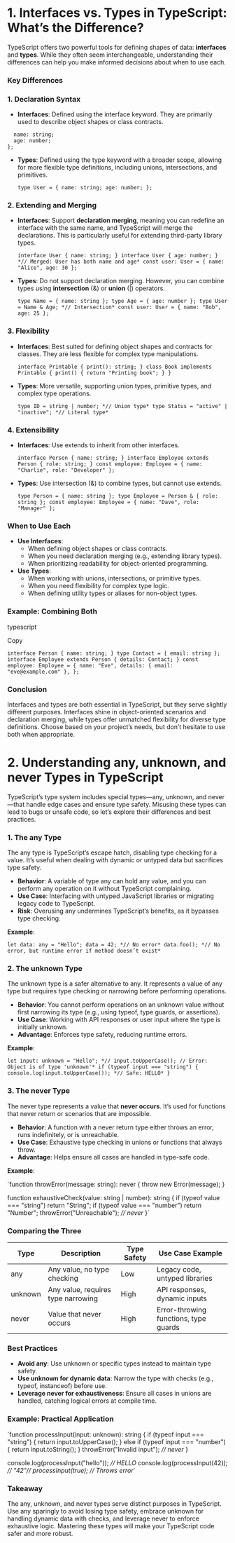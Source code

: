 # 1. Interfaces vs. Types in TypeScript: What’s the Difference?

TypeScript offers two powerful tools for defining shapes of data: **interfaces** and **types**. While they often seem interchangeable, understanding their differences can help you make informed decisions about when to use each.

### Key Differences

### **1. Declaration Syntax**

- **Interfaces**: Defined using the interface keyword. They are primarily used to describe object shapes or class contracts.
    
```type User = {
  name: string;
  age: number;
};
```

    
- **Types**: Defined using the type keyword with a broader scope, allowing for more flexible type definitions, including unions, intersections, and primitives.
    
    `type User = {
      name: string;
      age: number;
    };`
    

### **2. Extending and Merging**

- **Interfaces**: Support **declaration merging**, meaning you can redefine an interface with the same name, and TypeScript will merge the declarations. This is particularly useful for extending third-party library types.
    
    `interface User {
      name: string;
    }
    interface User {
      age: number;
    }
    *// Merged: User has both name and age*
    const user: User = { name: "Alice", age: 30 };`
    
- **Types**: Do not support declaration merging. However, you can combine types using **intersection** (&) or **union** (|) operators.
    
    `type Name = { name: string };
    type Age = { age: number };
    type User = Name & Age; *// Intersection*
    const user: User = { name: "Bob", age: 25 };`
    

### **3. Flexibility**

- **Interfaces**: Best suited for defining object shapes and contracts for classes. They are less flexible for complex type manipulations.
    
    `interface Printable {
      print(): string;
    }
    class Book implements Printable {
      print() {
        return "Printing book";
      }
    }`
    
- **Types**: More versatile, supporting union types, primitive types, and complex type operations.
    
    `type ID = string | number; *// Union type*
    type Status = "active" | "inactive"; *// Literal type*`
    

### **4. Extensibility**

- **Interfaces**: Use extends to inherit from other interfaces.
    
    `interface Person {
      name: string;
    }
    interface Employee extends Person {
      role: string;
    }
    const employee: Employee = { name: "Charlie", role: "Developer" };`
    
- **Types**: Use intersection (&) to combine types, but cannot use extends.
    
    `type Person = { name: string };
    type Employee = Person & { role: string };
    const employee: Employee = { name: "Dave", role: "Manager" };`
    

### When to Use Each

- **Use Interfaces**:
    - When defining object shapes or class contracts.
    - When you need declaration merging (e.g., extending library types).
    - When prioritizing readability for object-oriented programming.
- **Use Types**:
    - When working with unions, intersections, or primitive types.
    - When you need flexibility for complex type logic.
    - When defining utility types or aliases for non-object types.

### Example: Combining Both

typescript

Copy

`interface Person {
  name: string;
}
type Contact = { email: string };
interface Employee extends Person {
  details: Contact;
}
const employee: Employee = {
  name: "Eve",
  details: { email: "eve@example.com" },
};`

### Conclusion

Interfaces and types are both essential in TypeScript, but they serve slightly different purposes. Interfaces shine in object-oriented scenarios and declaration merging, while types offer unmatched flexibility for diverse type definitions. Choose based on your project’s needs, but don’t hesitate to use both when appropriate.

# 2. Understanding any, unknown, and never Types in TypeScript

TypeScript’s type system includes special types—any, unknown, and never—that handle edge cases and ensure type safety. Misusing these types can lead to bugs or unsafe code, so let’s explore their differences and best practices.

### **1. The any Type**

The any type is TypeScript’s escape hatch, disabling type checking for a value. It’s useful when dealing with dynamic or untyped data but sacrifices type safety.

- **Behavior**: A variable of type any can hold any value, and you can perform any operation on it without TypeScript complaining.
- **Use Case**: Interfacing with untyped JavaScript libraries or migrating legacy code to TypeScript.
- **Risk**: Overusing any undermines TypeScript’s benefits, as it bypasses type checking.

**Example**:

`let data: any = "Hello";
data = 42; *// No error*
data.foo(); *// No error, but runtime error if method doesn’t exist*`

### **2. The unknown Type**

The unknown type is a safer alternative to any. It represents a value of any type but requires type checking or narrowing before performing operations.

- **Behavior**: You cannot perform operations on an unknown value without first narrowing its type (e.g., using typeof, type guards, or assertions).
- **Use Case**: Working with API responses or user input where the type is initially unknown.
- **Advantage**: Enforces type safety, reducing runtime errors.

**Example**:

`let input: unknown = "Hello";
*// input.toUpperCase(); // Error: Object is of type 'unknown'*
if (typeof input === "string") {
  console.log(input.toUpperCase()); *// Safe: HELLO*
}`

### **3. The never Type**

The never type represents a value that **never occurs**. It’s used for functions that never return or scenarios that are impossible.

- **Behavior**: A function with a never return type either throws an error, runs indefinitely, or is unreachable.
- **Use Case**: Exhaustive type checking in unions or functions that always throw.
- **Advantage**: Helps ensure all cases are handled in type-safe code.

**Example**:

`function throwError(message: string): never {
  throw new Error(message);
}

function exhaustiveCheck(value: string | number): string {
  if (typeof value === "string") return "String";
  if (typeof value === "number") return "Number";
  throwError("Unreachable"); *// never*
}`

### Comparing the Three

| Type | Description | Type Safety | Use Case Example |
| --- | --- | --- | --- |
| any | Any value, no type checking | Low | Legacy code, untyped libraries |
| unknown | Any value, requires type narrowing | High | API responses, dynamic inputs |
| never | Value that never occurs | High | Error-throwing functions, type guards |

### Best Practices

- **Avoid any**: Use unknown or specific types instead to maintain type safety.
- **Use unknown for dynamic data**: Narrow the type with checks (e.g., typeof, instanceof) before use.
- **Leverage never for exhaustiveness**: Ensure all cases in unions are handled, catching logical errors at compile time.

### Example: Practical Application

`function processInput(input: unknown): string {
  if (typeof input === "string") {
    return input.toUpperCase();
  } else if (typeof input === "number") {
    return input.toString();
  }
  throwError("Invalid input"); *// never*
}

console.log(processInput("hello")); *// HELLO*
console.log(processInput(42)); *// "42"// processInput(true); // Throws error*`

### Takeaway

The any, unknown, and never types serve distinct purposes in TypeScript. Use any sparingly to avoid losing type safety, embrace unknown for handling dynamic data with checks, and leverage never to enforce exhaustive logic. Mastering these types will make your TypeScript code safer and more robust.
